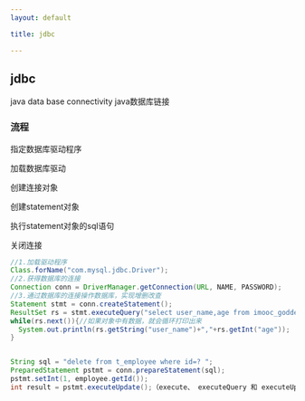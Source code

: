 ```yaml
---
layout: default

title: jdbc

---
```


## jdbc

java data base connectivity java数据库链接

### 流程

指定数据库驱动程序

加载数据库驱动

创建连接对象

创建statement对象

执行statement对象的sql语句

关闭连接

```java
//1.加载驱动程序
Class.forName("com.mysql.jdbc.Driver");
//2.获得数据库的连接
Connection conn = DriverManager.getConnection(URL, NAME, PASSWORD);
//3.通过数据库的连接操作数据库，实现增删改查
Statement stmt = conn.createStatement();
ResultSet rs = stmt.executeQuery("select user_name,age from imooc_goddess");//选择import java.sql.ResultSet;
while(rs.next()){//如果对象中有数据，就会循环打印出来
  System.out.println(rs.getString("user_name")+","+rs.getInt("age"));
}


String sql = "delete from t_employee where id=? ";
PreparedStatement pstmt = conn.prepareStatement(sql);
pstmt.setInt(1, employee.getId());
int result = pstmt.executeUpdate();（execute、 executeQuery 和 executeUpdate）



```

